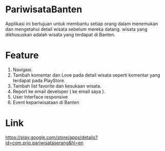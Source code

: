 # PariwisataBanten
Applikasi ini bertujuan untuk membantu setiap orang dalam menemukan dan mengetahui detail wisata sebelum mereka datang.
wisata yang dikhususkan adalah wisata yang terdapat di Banten. 

# Feature
1. Navigasi.
2. Tambah komentar dan Love pada detail wisata seperti komentar yang terdapat pada PlayStore.
3. Tambah list favorite dan kesukaan wisata.
4. Report ke email developer ( ke email saya ).
5. User Interface responsive
6. Event kepariwisataan di Banten


# Link
https://play.google.com/store/apps/details?id=com.prio.pariwisataserang&hl=en
